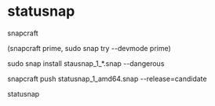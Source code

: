 # statusnap


snapcraft

(snapcraft prime, sudo snap try --devmode prime)

sudo snap install stausnap_1_*.snap --dangerous

snapcraft push statusnap_1_amd64.snap --release=candidate

statusnap
